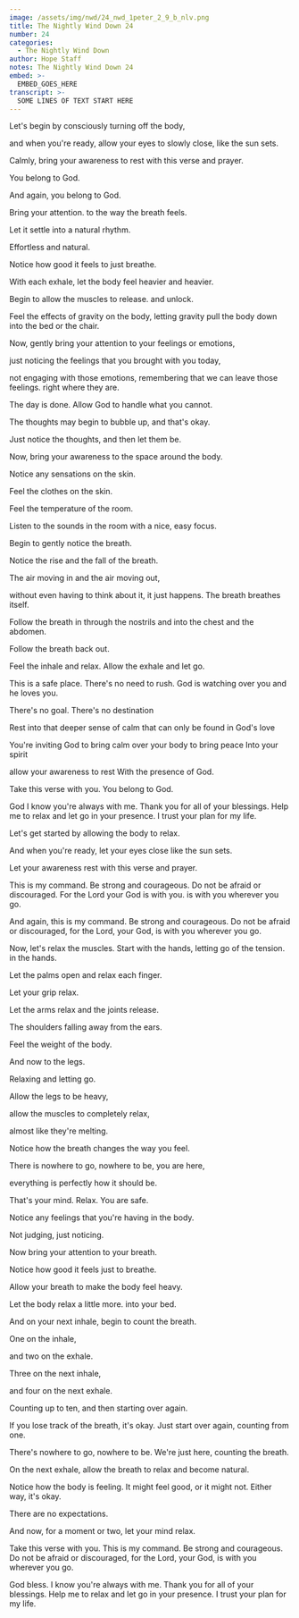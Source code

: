 ```yaml
---
image: /assets/img/nwd/24_nwd_1peter_2_9_b_nlv.png
title: The Nightly Wind Down 24
number: 24
categories:
  - The Nightly Wind Down
author: Hope Staff
notes: The Nightly Wind Down 24
embed: >-
  EMBED_GOES_HERE
transcript: >-
  SOME LINES OF TEXT START HERE
---
```

Let's begin by consciously turning off the body,

and when you're ready, allow your eyes to slowly close, like the sun sets.

Calmly, bring your awareness to rest with this verse and prayer.

You belong to God.

And again, you belong to God.

Bring your attention. to the way the breath feels.

Let it settle into a natural rhythm.

Effortless and natural.

Notice how good it feels to just breathe.

With each exhale, let the body feel heavier and heavier.

Begin to allow the muscles to release. and unlock.

Feel the effects of gravity on the body, letting gravity pull the body down into the bed or the chair.

Now, gently bring your attention to your feelings or emotions,

just noticing the feelings that you brought with you today,

not engaging with those emotions, remembering that we can leave those feelings. right where they are.

The day is done. Allow God to handle what you cannot.

The thoughts may begin to bubble up, and that's okay.

Just notice the thoughts, and then let them be.

Now, bring your awareness to the space around the body.

Notice any sensations on the skin.

Feel the clothes on the skin.

Feel the temperature of the room.

Listen to the sounds in the room with a nice, easy focus.

Begin to gently notice the breath.

Notice the rise and the fall of the breath.

The air moving in and the air moving out,

without even having to think about it, it just happens. The breath breathes itself.

Follow the breath in through the nostrils and into the chest and the abdomen.

Follow the breath back out.

Feel the inhale and relax. Allow the exhale and let go.

This is a safe place. There's no need to rush. God is watching over you and he loves you.

There's no goal. There's no destination

Rest into that deeper sense of calm that can only be found in God's love

You're inviting God to bring calm over your body to bring peace Into your spirit

allow your awareness to rest With the presence of God.

Take this verse with you. You belong to God.

God I know you're always with me. Thank you for all of your blessings. Help me to relax and let go in your presence. I trust your plan for my life.


Let's get started by allowing the body to relax.

And when you're ready, let your eyes close like the sun sets.

Let your awareness rest with this verse and prayer.

This is my command. Be strong and courageous. Do not be afraid or discouraged. For the Lord your God is with you. is with you wherever you go.

And again, this is my command. Be strong and courageous. Do not be afraid or discouraged, for the Lord, your God, is with you wherever you go.

Now, let's relax the muscles. Start with the hands, letting go of the tension. in the hands.

Let the palms open and relax each finger.

Let your grip relax.

Let the arms relax and the joints release.

The shoulders falling away from the ears.

Feel the weight of the body.

And now to the legs.

Relaxing and letting go.

Allow the legs to be heavy,

allow the muscles to completely relax,

almost like they're melting.

Notice how the breath changes the way you feel.

There is nowhere to go, nowhere to be, you are here,

everything is perfectly how it should be.

That's your mind. Relax. You are safe.

Notice any feelings that you're having in the body.

Not judging, just noticing.

Now bring your attention to your breath.

Notice how good it feels just to breathe.

Allow your breath to make the body feel heavy.

Let the body relax a little more. into your bed.

And on your next inhale, begin to count the breath.

One on the inhale,

and two on the exhale.

Three on the next inhale,

and four on the next exhale.

Counting up to ten, and then starting over again.

If you lose track of the breath, it's okay. Just start over again, counting from one.

There's nowhere to go, nowhere to be. We're just here, counting the breath.

On the next exhale, allow the breath to relax and become natural.

Notice how the body is feeling. It might feel good, or it might not. Either way, it's okay.

There are no expectations.

And now, for a moment or two, let your mind relax.

Take this verse with you. This is my command. Be strong and courageous. Do not be afraid or discouraged, for the Lord, your God, is with you wherever you go.

God bless. I know you're always with me. Thank you for all of your blessings. Help me to relax and let go in your presence. I trust your plan for my life.

